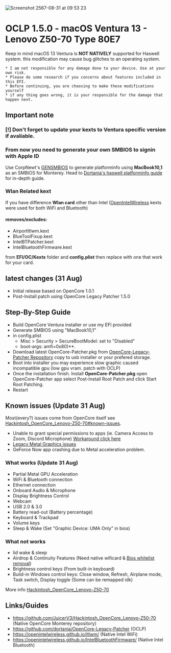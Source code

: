 ![Screenshot 2567-08-31 at 09 53 23](https://github.com/user-attachments/assets/3057dadd-a696-4382-bf8b-9e586719a05c)

# OCLP 1.5.0 - macOS Ventura 13 - Lenovo Z50-70 Type 80E7

Keep in mind macOS 13 Ventura is **NOT NATIVELY** supported for Haswell system. this modification may cause bug glitches to an operating system.

```
* I am not responsible for any damage done to your device. Use at your own risk.
* Please do some research if you concerns about features included in this EFI.
* Before continuing, you are choosing to make these modifications yourself
* if any thing goes wrong, it is your responsible for the damage that happen next.
```

## Important note
### [!] Don't forget to update your kexts to Ventura specific version if avaliable.

### From now you need to generate your own SMBIOS to signin with Apple ID
Use CorpNewt's [GENSMBIOS](https://github.com/corpnewt/GenSMBIOS) to generate platforminfo using **MacBook10,1** as an SMBIOS for Monterey. Head to [Dortania's haswell platforminfo guide](https://dortania.github.io/OpenCore-Install-Guide/config-laptop.plist/haswell.html#platforminfo) for in-depth guide.

### Wlan Related kext
If you have difference **Wlan card** other than Intel ([OpenIntelWireless](https://openintelwireless.github.io/) kexts were used for both WiFi and Bluetooth)
#### **removes/excludes:**
* AirportItlwm.kext
* BlueToolFixup.kext
* IntelBTPatcher.kext
* IntelBluetoothFirmware.kext

from **EFI/OC/Kexts** folder and **config.plist** then replace with one that work for your card.

## latest changes (31 Aug)
* Initial release based on OpenCore 1.0.1
* Post-Install patch using OpenCore Legacy Patcher 1.5.0

## Step-By-Step Guide
* Build OpenCore Ventura installer or use my EFI provided
* Generate SMBIOS using "MacBook10,1"
* in config.plist
  * Misc > Security > SecureBootModel: set to "Disabled"
  * boot-args: amfi=0x80)**.
* Download latest OpenCore-Patcher.pkg from [OpenCore-Legacy-Patcher Repository](https://github.com/dortania/OpenCore-Legacy-Patcher) copy to usb installer or your prefered storage.
* Boot into installer you may experience slow graphic caused incompatible gpu (low gpu vram. patch with OCLP)
* Once the installation finish. Install **OpenCore-Patcher.pkg** open OpenCore-Patcher app select Post-Install Root Patch and click Start Root Patching.
* Restart

## Known issues (Update 31 Aug)
Most(every?) issues come from OpenCore itself see [Hackintosh_OpenCore_Lenovo-Z50-70#known-issues](https://github.com/JuicerV3/Hackintosh_OpenCore_Lenovo-Z50-70#known-issues).
* Unable to grant special permissions to apps (ie. Camera Access to Zoom, Discord Microphone) [Workaround click here](https://dortania.github.io/OpenCore-Legacy-Patcher/ACCEL.html#unable-to-grant-special-permissions-to-apps-ie-camera-access-to-zoom)
* [Legacy Metal Graphics issues](https://github.com/dortania/OpenCore-Legacy-Patcher/issues/1008)
* GeForce Now app crashing due to Metal acceleration problem.

### What works (Update 31 Aug)
* Partial Metal GPU Acceleration
* WiFi & Bluetooth connection
* Ethernet connection
* Onboard Audio & Microphone
* Display Brightness Control
* Webcam
* USB 2.0 & 3.0
* Battery read-out (Battery percentage)
* Keyboard & Trackpad
* Volume keys
* Sleep & Wake (Set "Graphic Device: UMA Only" in bios)

### What not works
* lid wake & sleep
* Airdrop & Continuity Features (Need native wificard & [Bios whitelist removal](https://www.tonymacx86.com/threads/guide-lenovo-g50-70-and-z50-70-bios-whitelist-removal.187340/))
* Brightness control keys (From built-in keyboard)
* Build-in Windows control keys: Close window, Refresh, Airplane mode, Task switch, Display toggle (Some can be remapped idk)

More info [Hackintosh_OpenCore_Lenovo-Z50-70](https://github.com/JuicerV3/Hackintosh_OpenCore_Lenovo-Z50-70)

## Links/Guides
* https://github.com/JuicerV3/Hackintosh_OpenCore_Lenovo-Z50-70 (Native OpenCore Monterey repository)
* https://github.com/dortania/OpenCore-Legacy-Patcher (OCLP)
* https://openintelwireless.github.io/itlwm/ (Native Intel WiFi)
* https://openintelwireless.github.io/IntelBluetoothFirmware/ (Native Intel Bluetooth)
